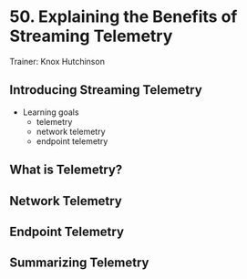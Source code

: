 # 50. Explaining the Benefits of Streaming Telemetry

Trainer: Knox Hutchinson


## Introducing Streaming Telemetry

- Learning goals
  - telemetry
  - network telemetry
  - endpoint telemetry


## What is Telemetry?




## Network Telemetry




## Endpoint Telemetry




## Summarizing Telemetry



